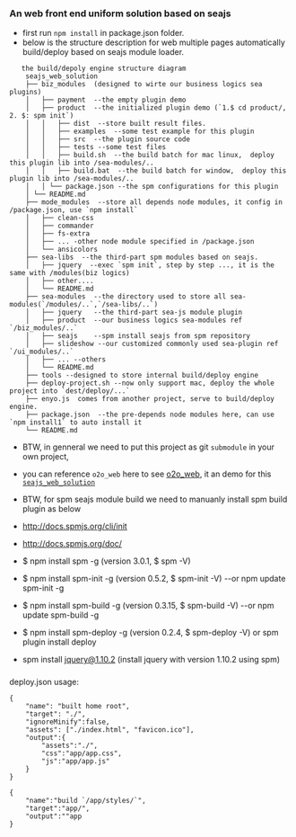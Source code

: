 ### An web front end uniform solution based on seajs
- first run `npm install` in package.json folder.
- below is the structure description for web multiple pages automatically build/deploy based on seajs module loader.

```
   the build/depoly engine structure diagram
   	seajs_web_solution
	├── biz_modules  (designed to wirte our business logics sea plugins)
	│	├── payment  --the empty plugin demo
	│	├── product  --the initialized plugin demo (`1.$ cd product/, 2. $: spm init`)
	│	│	├── dist  --store built result files.
	│	│	├── examples  --some test example for this plugin
	│	│	├── src  --the plugin source code
	│	│	├── tests --some test files 
	│	│	├── build.sh  --the build batch for mac linux,  deploy this plugin lib into /sea-modules/..
	│	│	├── build.bat  --the build batch for window,  deploy this plugin lib into /sea-modules/..
	│	│ └── package.json --the spm configurations for this plugin
	│ └── README.md
	├── mode_modules  --store all depends node modules, it config in /package.json, use `npm install` 
	│   ├── clean-css
	│   ├── commander
	│   ├── fs-extra
	│   ├── ... -other node module specified in /package.json
	│   └── ansicolors
	├── sea-libs  --the third-part spm modules based on seajs.
	│	├── jquery  --exec `spm init`, step by step ..., it is the same with /modules(biz logics)
	│	├── other....
	│	└── README.md
	├── sea-modules  --the directory used to store all sea-modules(`/modules/..`,`/sea-libs/..`)
	│	├── jquery   --the third-part sea-js module plugin
	│	├── product  --our business logics sea-modules ref `/biz_modules/..`
	│	├── seajs    --spm install seajs from spm repository 
	│	├── slideshow --our customized commonly used sea-plugin ref `/ui_modules/..`
	│	├── ... --others
	│	└── README.md
	├── tools --designed to store internal build/deploy engine
	├── deploy-project.sh --now only support mac, deploy the whole project into `dest/deploy/...` 
	├── enyo.js  comes from another project, serve to build/deploy engine.
	├── package.json  --the pre-depends node modules here, can use `npm install1` to auto install it
	└── README.md

```
- BTW, in genneral we need to put this project as git `submodule` in your own project,
- you can reference `o2o_web` here to see [o2o_web](https://github.com/tianyingchun/o2o_web), it an demo for this [`seajs_web_solution`](https://github.com/tianyingchun/seajs_web_solution)

- BTW, for spm seajs module build we need to manuanly install spm build plugin as below
- http://docs.spmjs.org/cli/init

- http://docs.spmjs.org/doc/
- $ npm install spm -g          (version 3.0.1, $ spm -V)
- $ npm install spm-init -g     (version 0.5.2, $ spm-init -V)   --or npm update spm-init -g
- $ npm install spm-build -g    (version 0.3.15, $ spm-build -V)   --or npm update spm-build -g
- $ npm install spm-deploy -g   (version 0.2.4, $ spm-deploy -V) or  spm plugin install deploy 

- spm install jquery@1.10.2   (install jquery with version 1.10.2 using spm)

###

deploy.json  usage:

```
{
    "name": "built home root",
    "target": "./",
    "ignoreMinify":false,
    "assets": ["./index.html", "favicon.ico"],
    "output":{ 
    	"assets":"./",
    	"css":"app/app.css",
    	"js":"app/app.js"
    }
}

```

```
{
	"name":"build `/app/styles/`",
	"target":"app/",
	"output":""app
}
```


